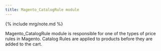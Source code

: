 ```yaml
---
title: Magento_CatalogRule module
---
```


{% include mrg/note.md %}

Magento_CatalogRule module is responsible for one of the types of price rules in Magento. Catalog Rules are applied to products before they are added to the cart.
